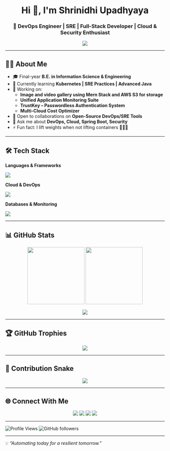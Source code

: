 <h1 align="center">Hi 👋, I'm Shrinidhi Upadhyaya</h1>
<h3 align="center">🚀 DevOps Engineer | SRE | Full-Stack Developer | Cloud & Security Enthusiast</h3>

<p align="center">
  <img src="https://readme-typing-svg.herokuapp.com?color=36BCF7&center=true&vCenter=true&lines=DevOps+%7C+SRE;Spring+Boot+Developer;Cloud-Native+Engineer;Always+Learning+%F0%9F%92%AA" />
</p>

---

## 🧑‍💻 About Me
- 🎓 Final-year **B.E. in Information Science & Engineering**  
- 🌱 Currently learning **Kubernetes | SRE Practices | Advanced Java**  
- 🔭 Working on:
  - **Image and video gallery using Mern Stack and AWS S3 for storage**  
  - **Unified Application Monitoring Suite**  
  - **TrustKey – Passwordless Authentication System**  
  - **Multi-Cloud Cost Optimizer**
- 👯 Open to collaborations on **Open-Source DevOps/SRE Tools**  
- 💬 Ask me about **DevOps, Cloud, Spring Boot, Security**  
- ⚡ Fun fact: I lift weights when not lifting containers 🏋️‍♂️🐳  

---

## 🛠️ Tech Stack

**Languages & Frameworks**  
<p>
<img src="https://skillicons.dev/icons?i=java,spring,js,react,html,css,python" />
</p>

**Cloud & DevOps**  
<p>
<img src="https://skillicons.dev/icons?i=aws,docker,kubernetes,jenkins,terraform,githubactions,linux" />
</p>

**Databases & Monitoring**  
<p>
<img src="https://skillicons.dev/icons?i=postgres,mongodb,redis,grafana,prometheus" />
</p>

---

## 📊 GitHub Stats

<p align="center">
  <img src="https://github-readme-stats.vercel.app/api?username=Shrinidhi972004&show_icons=true&theme=radical" height="180"/>
  <img src="https://github-readme-stats.vercel.app/api/top-langs/?username=Shrinidhi972004&layout=compact&theme=radical" height="180"/>
</p>

<p align="center">
  <img src="https://github-readme-streak-stats.herokuapp.com?user=Shrinidhi972004&theme=radical" />
</p>

---

## 🏆 GitHub Trophies
<p align="center">
  <img src="https://github-profile-trophy.vercel.app/?username=Shrinidhi972004&theme=radical&margin-w=10&margin-h=10&no-bg=true&no-frame=true" />
</p>

---

## 🐍 Contribution Snake
<p align="center">
  <img src="https://github.com/Shrinidhi972004/Shrinidhi972004/blob/output/github-contribution-grid-snake.svg" />
</p>

---

## 🌐 Connect With Me
<p align="center">
  <a href="https://shrinidhi.space"><img src="https://img.shields.io/badge/Portfolio-000?style=for-the-badge&logo=vercel&logoColor=white"/></a>
  <a href="https://www.linkedin.com/in/shrinidhi-upadhyaya-82114a26a/"><img src="https://img.shields.io/badge/LinkedIn-0A66C2?style=for-the-badge&logo=linkedin&logoColor=white"/></a>
  <a href="mailto:shrinidhiupadhyaya00@gmail.com"><img src="https://img.shields.io/badge/Email-D14836?style=for-the-badge&logo=gmail&logoColor=white"/></a>
  <a href="https://github.com/Shrinidhi972004"><img src="https://img.shields.io/badge/GitHub-100000?style=for-the-badge&logo=github&logoColor=white"/></a>
</p>

---

![Profile Views](https://komarev.com/ghpvc/?username=Shrinidhi972004&color=blue) 
![GitHub followers](https://img.shields.io/github/followers/Shrinidhi972004?style=social)

---

💡 *“Automating today for a resilient tomorrow.”*

